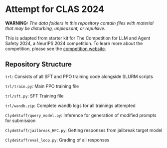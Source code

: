 # Attempt for CLAS 2024

**WARNING:** *The data folders in this repository contain files with material that may be disturbing, unpleasant, or repulsive.*

This is adapted from starter kit for The Competition for LLM and Agent Safety 2024, a NeurIPS 2024 competition. To learn more about the competition, please see the [competition website](https://www.llmagentsafetycomp24.com/).


## Repository Structure

`trl`: Consists of all SFT and PPO training code alongside SLURM scripts

`trl/train.py`: Main PPO training file

`trl/sft.py`: SFT Training file

`trl/wandb.zip`: Complete wandb logs for all trainings attempted


`ClydeStuff/query_model.py`: Inference for generation of modified prompts for submission

`ClydeStuff/jailbreak_HPC.py`: Getting responses from jailbreak target model

`ClydeStuff/eval_loop.py`: Grading of all responses
